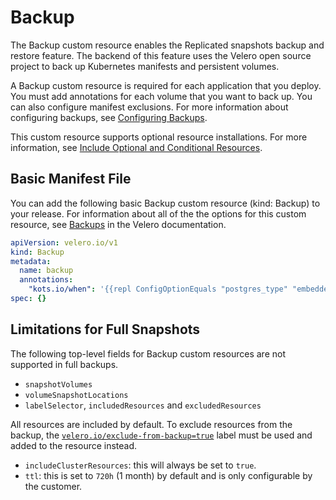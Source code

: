 # Backup

The Backup custom resource enables the Replicated snapshots backup and restore feature. The backend of this feature uses the Velero open source project to back up Kubernetes manifests and persistent volumes.

A Backup custom resource is required for each application that you deploy. You must add annotations for each volume that you want to back up. You can also configure manifest exclusions. For more information about configuring backups, see [Configuring Backups](/vendor/snapshots-configuring-backups).

This custom resource supports optional resource installations. For more information, see [Include Optional and Conditional Resources](/vendor/packaging-include-resources).

## Basic Manifest File

You can add the following basic Backup custom resource (kind: Backup) to your release. For information about all of the the options for this custom resource, see [Backups](https://velero.io/docs/v1.10/api-types/backup/) in the Velero documentation.

```yaml
apiVersion: velero.io/v1
kind: Backup
metadata:
  name: backup
  annotations:
    "kots.io/when": '{{repl ConfigOptionEquals "postgres_type" "embedded_postgres" }}'
spec: {}
```

## Limitations for Full Snapshots

The following top-level fields for Backup custom resources are not supported in full backups.

- `snapshotVolumes`
- `volumeSnapshotLocations`
- `labelSelector`, `includedResources` and `excludedResources`

All resources are included by default. To exclude resources from the backup, the [`velero.io/exclude-from-backup=true`](https://velero.io/docs/v1.5/resource-filtering/#veleroioexclude-from-backuptrue) label must be used and added to the resource instead.

- `includeClusterResources`: this will always be set to `true`.
- `ttl`: this is set to `720h` (1 month) by default and is only configurable by the customer.
